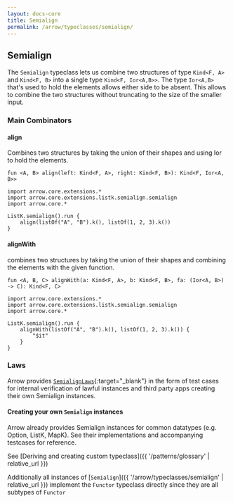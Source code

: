```yaml
---
layout: docs-core
title: Semialign
permalink: /arrow/typeclasses/semialign/
---
```


## Semialign




The `Semialign` typeclass lets us combine two structures of type `Kind<F, A>` and `Kind<F, B>`
into a single type `Kind<F, Ior<A,B>>`.
The type `Ior<A,B>` that's used to hold the elements allows either side to be absent. This allows to combine the two structures
without truncating to the size of the smaller input.

### Main Combinators

#### align

Combines two structures by taking the union of their shapes and using Ior to hold the elements.

`fun <A, B> align(left: Kind<F, A>, right: Kind<F, B>): Kind<F, Ior<A, B>>`

```kotlin:ank
import arrow.core.extensions.*
import arrow.core.extensions.listk.semialign.semialign
import arrow.core.*

ListK.semialign().run {
    align(listOf("A", "B").k(), listOf(1, 2, 3).k())
}
```

#### alignWith

combines two structures by taking the union of their shapes and combining the elements with the given function.

`fun <A, B, C> alignWith(a: Kind<F, A>, b: Kind<F, B>, fa: (Ior<A, B>) -> C): Kind<F, C>`

```kotlin:ank
import arrow.core.extensions.*
import arrow.core.extensions.listk.semialign.semialign
import arrow.core.*

ListK.semialign().run {
    alignWith(listOf("A", "B").k(), listOf(1, 2, 3).k()) {
        "$it"
    }
}
```

### Laws

Arrow provides [`SemialignLaws`][functor_laws_source]{:target="_blank"} in the form of test cases for internal verification of lawful instances and third party apps creating their own Semialign instances.

#### Creating your own `Semialign` instances

Arrow already provides Semialign instances for common datatypes (e.g. Option, ListK, MapK). See their implementations
and accompanying testcases for reference.

See [Deriving and creating custom typeclass]({{ '/patterns/glossary' | relative_url }})

Additionally all instances of [`Semialign`]({{ '/arrow/typeclasses/semialign' | relative_url }}) implement the `Functor` typeclass directly
since they are all subtypes of `Functor`

[functor_source]: https://github.com/arrow-kt/arrow/blob/master/arrow-libs/core/arrow-core-data/src/main/kotlin/arrow/typeclasses/Semialign.kt
[functor_laws_source]: https://github.com/arrow-kt/arrow/blob/master/arrow-libs/core/arrow-core-test/src/main/kotlin/arrow/core/test/laws/SemialignLaws.kt

